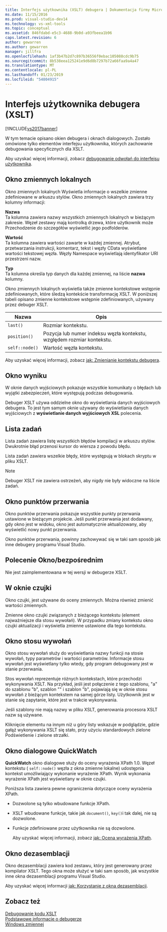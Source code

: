 ```yaml
---
title: Interfejs użytkownika (XSLT) debugera | Dokumentacja firmy Microsoft
ms.date: 11/15/2016
ms.prod: visual-studio-dev14
ms.technology: vs-xml-tools
ms.topic: conceptual
ms.assetid: 846fdabd-e5c3-4688-9b0d-a93fbeea1b96
caps.latest.revision: 6
author: gewarren
ms.author: gewarren
manager: jillfra
ms.openlocfilehash: 1af3b47b2d7c897b36556f0ebac105088cdc9b75
ms.sourcegitcommit: 8b538eea125241e9d6d8b7297b72a66faa9a4a47
ms.translationtype: MT
ms.contentlocale: pl-PL
ms.lasthandoff: 01/23/2019
ms.locfileid: "54804915"
---
```

# <a name="debugger-user-interface-xslt"></a>Interfejs użytkownika debugera (XSLT)
[!INCLUDE[vs2017banner](../includes/vs2017banner.md)]

W tym temacie opisano okien debugera i oknach dialogowych. Zostało omówione tylko elementów interfejsu użytkownika, których zachowanie debugowania specyficznych dla XSLT.  
  
 Aby uzyskać więcej informacji, zobacz [debugowanie odwołań do interfejsu użytkownika](../debugger/debugging-user-interface-reference.md).  
  
## <a name="locals-window"></a>Okno zmiennych lokalnych  
 Okno zmiennych lokalnych Wyświetla informacje o wszelkie zmienne zdefiniowane w arkuszu stylów. Okno zmiennych lokalnych zawiera trzy kolumny informacji:  
  
 **Nazwa**  
 Ta kolumna zawiera nazwy wszystkich zmiennych lokalnych w bieżącym zakresie. Węzeł zestawy mają kontrolką drzewa, które użytkownik może Przechodzenie do szczegółów wyświetlić jego podfolderów.  
  
 **Wartość**  
 Ta kolumna zawiera wartości zawarte w każdej zmiennej. Atrybut, przetwarzania instrukcji, komentarz, tekst i węzły CData wyświetlane wartości tekstowej węzła. Węzły Namespace wyświetlają identyfikator URI przestrzeni nazw.  
  
 **Typ**  
 Ta kolumna określa typ danych dla każdej zmiennej, na liście **nazwa** kolumny.  
  
 Okno zmiennych lokalnych wyświetla także zmienne kontekstowe wstępnie zdefiniowanych, które śledzą kontekście transformację XSLT. W poniższej tabeli opisano zmienne kontekstowe wstępnie zdefiniowanych, używany przez debuger XSLT.  
  
|Nazwa|Opis|  
|----------|-----------------|  
|`last()`|Rozmiar kontekstu.|  
|`position()`|Pozycja lub numer indeksu węzła kontekstu, względem rozmiar kontekstu.|  
|`self::node()`|Wartość węzła kontekstu.|  
  
 Aby uzyskać więcej informacji, zobacz [jak: Zmienianie kontekstu debugera](http://msdn.microsoft.com/library/8a69ea63-2ef0-4b4f-9521-cf8ad2e3ec5e).  
  
## <a name="output-window"></a>Okno wyniku  
 W oknie danych wyjściowych pokazuje wszystkie komunikaty o błędach lub wyjątki zabezpieczeń, które występują podczas debugowania.  
  
 Debuger XSLT używa oddzielne okno do wyświetlania danych wyjściowych debugera. To jest tym samym oknie używany do wyświetlania danych wyjściowych z **wyświetlanie danych wyjściowych XSL** polecenia.  
  
## <a name="task-list"></a>Lista zadań  
 Lista zadań zawiera listę wszystkich błędów kompilacji w arkuszu stylów. Dwukrotnie błąd przenosi kursor do wiersza z powodu błędu.  
  
 Lista zadań zawiera wszelkie błędy, które występują w blokach skryptu w pliku XSLT.  
  
> [!NOTE]
>  Debuger XSLT nie zawiera ostrzeżeń, aby nigdy nie były widoczne na liście zadań.  
  
## <a name="breakpoints-window"></a>Okno punktów przerwania  
 Okno punktów przerwania pokazuje wszystkie punkty przerwania ustawione w bieżącym projekcie. Jeśli punkt przerwania jest dodawany, gdy okno jest w widoku, okno jest automatycznie aktualizowany, aby wyświetlić nowy punkt przerwania.  
  
 Okno punktów przerwania, powinny zachowywać się w taki sam sposób jak inne debugery programu Visual Studio.  
  
## <a name="command-windowimmediate-window"></a>Polecenie Okno/bezpośrednim  
 Nie jest zaimplementowana w tej wersji w debugerze XSLT.  
  
## <a name="watch-window"></a>W oknie czujki  
 Okno czujki, jest używane do oceny zmiennych. Można również zmienić wartości zmiennych.  
  
 Zmienne okno czujki związanych z bieżącego kontekstu (element najważniejsze dla stosu wywołań). W przypadku zmiany kontekstu okno czujki aktualizacji i wyświetla zmienne ustawione dla tego kontekstu.  
  
## <a name="call-stack-window"></a>Okno stosu wywołań  
 Okno stosu wywołań służy do wyświetlania nazwy funkcji na stosie wywołań, typy parametrów i wartości parametrów. Informacje stosu wywołań jest wyświetlany tylko wtedy, gdy program debugowany jest w stanie przerwania.  
  
 Stos wywołań reprezentuje różnych kontekstach, które przechodzi wykonywania XSLT. Na przykład, jeśli jest połączenie z tego szablonu, "a" do szablonu "b", szablon "" i szablon "b", pojawiają się w oknie stosu wywołań z bieżącym kontekstem na samej górze listy. Użytkownik jest w stanie się zapytanie, które jest w trakcie wykonywania.  
  
 Jeśli szablony nie mają nazwy w pliku XSLT, generowania procesora XSLT nazw są używane.  
  
 Kliknięcie elementu na innym niż u góry listy wskazuje w podglądzie, gdzie gałąź wykonywania XSLT się stało, przy użyciu standardowych zielone Podświetlenie i zielone strzałki.  
  
## <a name="quickwatch-dialog-box"></a>Okno dialogowe QuickWatch  
 **QuickWatch** okno dialogowe służy do oceny wyrażenia XPath 1.0. Węzeł kontekstu ( `self::node()` węzła z okna zmienne lokalne) udostępnia kontekst umożliwiający wykonanie wyrażenie XPath. Wynik wykonania wyrażenie XPath jest wyświetlany w oknie czujki.  
  
 Poniższa lista zawiera pewne ograniczenia dotyczące oceny wyrażenia XPath.  
  
- Dozwolone są tylko wbudowane funkcje XPath.  
  
- XSLT wbudowane funkcje, takie jak `document()`, `key()`i tak dalej, nie są dozwolone.  
  
- Funkcje zdefiniowane przez użytkownika nie są dozwolone.  
  
  Aby uzyskać więcej informacji, zobacz [jak: Ocena wyrażenia XPath](../xml-tools/how-to-evaluate-an-xpath-expression.md).  
  
## <a name="disassembly-window"></a>Okno dezasemblacji  
 Okno dezasemblacji zawiera kod zestawu, który jest generowany przez kompilator XSLT. Tego okna może służyć w taki sam sposób, jak wszystkie inne okna dezasemblacji programu Visual Studio.  
  
 Aby uzyskać więcej informacji [jak: Korzystanie z okna dezasemblacji](../debugger/how-to-use-the-disassembly-window.md).  
  
## <a name="see-also"></a>Zobacz też  
 [Debugowanie kodu XSLT](../xml-tools/debugging-xslt.md)   
 [Podstawowe informacje o debugerze](../debugger/debugger-basics.md)   
 [Windows zmiennej](http://msdn.microsoft.com/library/ce0a67f6-2502-4b7a-ba45-cc32f8aeba3e)
